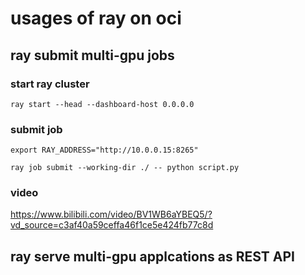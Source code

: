# usages of ray on oci

## ray submit multi-gpu jobs

### start ray cluster

```
ray start --head --dashboard-host 0.0.0.0 
```

### submit job

```
export RAY_ADDRESS="http://10.0.0.15:8265"

ray job submit --working-dir ./ -- python script.py
```

### video

https://www.bilibili.com/video/BV1WB6aYBEQ5/?vd_source=c3af40a59ceffa46f1ce5e424fb77c8d


## ray serve multi-gpu applcations as REST API


